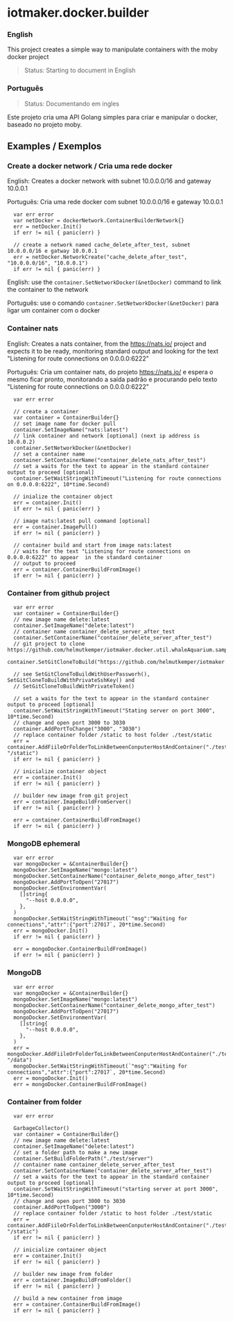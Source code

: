 # iotmaker.docker.builder

### English

This project creates a simple way to manipulate containers with the moby docker project

> Status: Starting to document in English

### Português

> Status: Documentando em ingles

Este projeto cria uma API Golang simples para criar e manipular o docker, baseado no projeto moby.

## Examples / Exemplos

### Create a docker network / Cria uma rede docker

English: Creates a docker network with subnet 10.0.0.0/16 and gateway 10.0.0.1

Português: Cria uma rede docker com subnet 10.0.0.0/16 e gateway 10.0.0.1

```golang
  var err error
  var netDocker = dockerNetwork.ContainerBuilderNetwork{}
  err = netDocker.Init()
  if err != nil { panic(err) }

  // create a network named cache_delete_after_test, subnet 10.0.0.0/16 e gatway 10.0.0.1
  err = netDocker.NetworkCreate("cache_delete_after_test", "10.0.0.0/16", "10.0.0.1")
  if err != nil { panic(err) }
```

English: use the `container.SetNetworkDocker(&netDocker)` command to link the container to the network

Português: use o comando `container.SetNetworkDocker(&netDocker)` para ligar um container com o docker

### Container nats

English: Creates a nats container, from the https://nats.io/ project and expects it to be ready, monitoring standard 
output and looking for the text "Listening for route connections on 0.0.0.0:6222"

Português: Cria um container nats, do projeto https://nats.io/ e espera o mesmo ficar pronto, monitorando a saída 
padrão e procurando pelo texto "Listening for route connections on 0.0.0.0:6222"

```golang
  var err error

  // create a container
  var container = ContainerBuilder{}
  // set image name for docker pull
  container.SetImageName("nats:latest")
  // link container and network [optional] (next ip address is 10.0.0.2)
  container.SetNetworkDocker(&netDocker)
  // set a container name
  container.SetContainerName("container_delete_nats_after_test")
  // set a waits for the text to appear in the standard container output to proceed [optional]
  container.SetWaitStringWithTimeout("Listening for route connections on 0.0.0.0:6222", 10*time.Second)

  // inialize the container object
  err = container.Init()
  if err != nil { panic(err) }

  // image nats:latest pull command [optional]
  err = container.ImagePull()
  if err != nil { panic(err) }

  // container build and start from image nats:latest
  // waits for the text "Listening for route connections on 0.0.0.0:6222" to appear  in the standard container 
  // output to proceed
  err = container.ContainerBuildFromImage()
  if err != nil { panic(err) }
```

### Container from github project

```golang
  var err error
  var container = ContainerBuilder{}
  // new image name delete:latest
  container.SetImageName("delete:latest")
  // container name container_delete_server_after_test
  container.SetContainerName("container_delete_server_after_test")
  // git project to clone https://github.com/helmutkemper/iotmaker.docker.util.whaleAquarium.sample.git
  container.SetGitCloneToBuild("https://github.com/helmutkemper/iotmaker.docker.util.whaleAquarium.sample.git")
    
  // see SetGitCloneToBuildWithUserPassworh(), SetGitCloneToBuildWithPrivateSshKey() and
  // SetGitCloneToBuildWithPrivateToken()
    
  // set a waits for the text to appear in the standard container output to proceed [optional]
  container.SetWaitStringWithTimeout("Stating server on port 3000", 10*time.Second)
  // change and open port 3000 to 3030
  container.AddPortToChange("3000", "3030")
  // replace container folder /static to host folder ./test/static
  err = container.AddFiileOrFolderToLinkBetweenConputerHostAndContainer("./test/static", "/static")
  if err != nil { panic(err) }
    
  // inicialize container object
  err = container.Init()
  if err != nil { panic(err) }
    
  // builder new image from git project
  err = container.ImageBuildFromServer()
  if err != nil { panic(err) }

  err = container.ContainerBuildFromImage()
  if err != nil { panic(err) }
```

### MongoDB ephemeral

```golang
  var err error
  var mongoDocker = &ContainerBuilder{}
  mongoDocker.SetImageName("mongo:latest")
  mongoDocker.SetContainerName("container_delete_mongo_after_test")
  mongoDocker.AddPortToOpen("27017")
  mongoDocker.SetEnvironmentVar(
    []string{
      "--host 0.0.0.0",
    },
  )
  mongoDocker.SetWaitStringWithTimeout(`"msg":"Waiting for connections","attr":{"port":27017`, 20*time.Second)
  err = mongoDocker.Init()
  if err != nil { panic(err) }

  err = mongoDocker.ContainerBuildFromImage()
  if err != nil { panic(err) }
```

### MongoDB

```golang
  var err error
  var mongoDocker = &ContainerBuilder{}
  mongoDocker.SetImageName("mongo:latest")
  mongoDocker.SetContainerName("container_delete_mongo_after_test")
  mongoDocker.AddPortToOpen("27017")
  mongoDocker.SetEnvironmentVar(
    []string{
      "--host 0.0.0.0",
    },
  )
  err = mongoDocker.AddFiileOrFolderToLinkBetweenConputerHostAndContainer("./test/data", "/data")
  mongoDocker.SetWaitStringWithTimeout(`"msg":"Waiting for connections","attr":{"port":27017`, 20*time.Second)
  err = mongoDocker.Init()
  err = mongoDocker.ContainerBuildFromImage()
```

### Container from folder

```golang
  var err error

  GarbageCollector()
  var container = ContainerBuilder{}
  // new image name delete:latest
  container.SetImageName("delete:latest")
  // set a folder path to make a new image
  container.SetBuildFolderPath("./test/server")
  // container name container_delete_server_after_test
  container.SetContainerName("container_delete_server_after_test")
  // set a waits for the text to appear in the standard container output to proceed [optional]
  container.SetWaitStringWithTimeout("starting server at port 3000", 10*time.Second)
  // change and open port 3000 to 3030
  container.AddPortToOpen("3000")
  // replace container folder /static to host folder ./test/static
  err = container.AddFiileOrFolderToLinkBetweenConputerHostAndContainer("./test/static", "/static")
  if err != nil { panic(err) }

  // inicialize container object
  err = container.Init()
  if err != nil { panic(err) }

  // builder new image from folder
  err = container.ImageBuildFromFolder()
  if err != nil { panic(err) }

  // build a new container from image
  err = container.ContainerBuildFromImage()
  if err != nil { panic(err) }
```